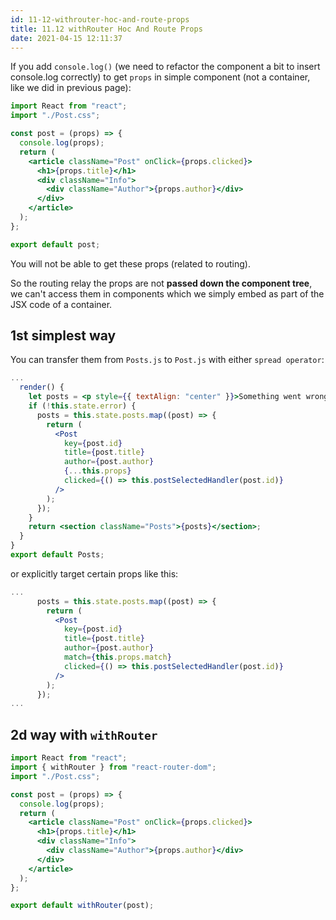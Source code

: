 ```yaml
---
id: 11-12-withrouter-hoc-and-route-props
title: 11.12 withRouter Hoc And Route Props
date: 2021-04-15 12:11:37
---
```


If you add `console.log()` (we need to refactor the component a bit to insert console.log correctly) to get `props` in simple component (not a container, like we did in previous page):

```jsx title="Post.js" {4-6,14}
import React from "react";
import "./Post.css";

const post = (props) => {
  console.log(props);
  return (
    <article className="Post" onClick={props.clicked}>
      <h1>{props.title}</h1>
      <div className="Info">
        <div className="Author">{props.author}</div>
      </div>
    </article>
  );
};

export default post;
```

You will not be able to get these props (related to routing).

So the routing relay the props are not **passed down the component tree**, we can't access them in components which we simply embed as part of the JSX code of a container.

## 1st simplest way

You can transfer them from `Posts.js` to `Post.js` with either `spread operator`:

```jsx title="Posts.js" {12}
...
  render() {
    let posts = <p style={{ textAlign: "center" }}>Something went wrong!</p>;
    if (!this.state.error) {
      posts = this.state.posts.map((post) => {
        return (
          <Post
            key={post.id}
            title={post.title}
            author={post.author}
            {...this.props}
            clicked={() => this.postSelectedHandler(post.id)}
          />
        );
      });
    }
    return <section className="Posts">{posts}</section>;
  }
}
export default Posts;
```

or explicitly target certain props like this:

```jsx title="Posts.js" {8}
...
      posts = this.state.posts.map((post) => {
        return (
          <Post
            key={post.id}
            title={post.title}
            author={post.author}
            match={this.props.match}
            clicked={() => this.postSelectedHandler(post.id)}
          />
        );
      });
...
```

## 2d way with `withRouter`

```jsx title="Post.js" {2,5-7,15,17}
import React from "react";
import { withRouter } from "react-router-dom";
import "./Post.css";

const post = (props) => {
  console.log(props);
  return (
    <article className="Post" onClick={props.clicked}>
      <h1>{props.title}</h1>
      <div className="Info">
        <div className="Author">{props.author}</div>
      </div>
    </article>
  );
};

export default withRouter(post);
```
